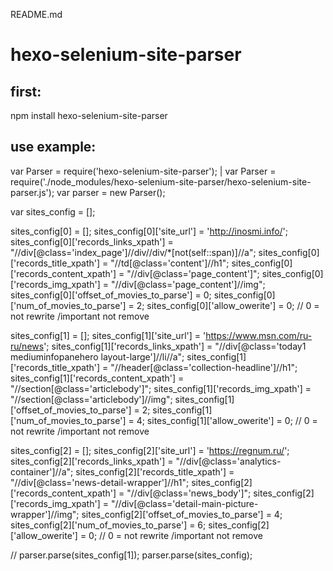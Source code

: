 README.md


# hexo-selenium-site-parser

## first:
npm install hexo-selenium-site-parser

## use example:

var Parser = require('hexo-selenium-site-parser'); | var Parser = require('./node_modules/hexo-selenium-site-parser/hexo-selenium-site-parser.js');
var parser = new Parser();

var sites_config = [];

sites_config[0] = [];
sites_config[0]['site_url'] = 'http://inosmi.info/';
sites_config[0]['records_links_xpath'] = "//div[@class='index_page']//div//div/*[not(self::span)]//a";
sites_config[0]['records_title_xpath'] = "//td[@class='content']//h1";
sites_config[0]['records_content_xpath'] = "//div[@class='page_content']";
sites_config[0]['records_img_xpath'] = "//div[@class='page_content']//img";
sites_config[0]['offset_of_movies_to_parse'] = 0;
sites_config[0]['num_of_movies_to_parse'] = 2;
sites_config[0]['allow_owerite'] = 0; //  0 = not rewrite /important not remove

sites_config[1] = [];
sites_config[1]['site_url'] = 'https://www.msn.com/ru-ru/news';
sites_config[1]['records_links_xpath'] = "//div[@class='today1 mediuminfopanehero layout-large']//li//a";
sites_config[1]['records_title_xpath'] = "//header[@class='collection-headline']//h1";
sites_config[1]['records_content_xpath'] = "//section[@class='articlebody']";
sites_config[1]['records_img_xpath'] = "//section[@class='articlebody']//img";
sites_config[1]['offset_of_movies_to_parse'] = 2;
sites_config[1]['num_of_movies_to_parse'] = 4;
sites_config[1]['allow_owerite'] = 0; //  0 = not rewrite /important not remove

sites_config[2] = [];
sites_config[2]['site_url'] = 'https://regnum.ru/';
sites_config[2]['records_links_xpath'] = "//div[@class='analytics-container']//a";
sites_config[2]['records_title_xpath'] = "//div[@class='news-detail-wrapper']//h1";
sites_config[2]['records_content_xpath'] = "//div[@class='news_body']";
sites_config[2]['records_img_xpath'] = "//div[@class='detail-main-picture-wrapper']//img";
sites_config[2]['offset_of_movies_to_parse'] = 4;
sites_config[2]['num_of_movies_to_parse'] = 6;
sites_config[2]['allow_owerite'] = 0; //  0 = not rewrite /important not remove


// parser.parse(sites_config[1]);
parser.parse(sites_config);